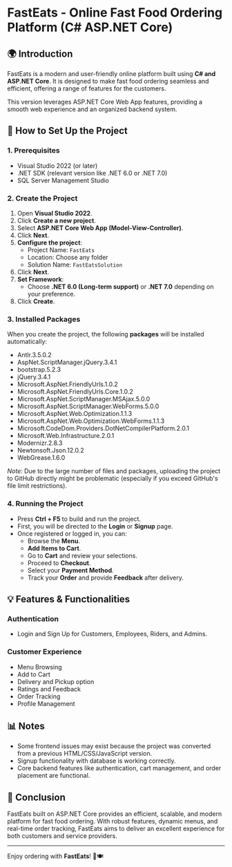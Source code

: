 # FastEats - Online Fast Food Ordering Platform (C# ASP.NET Core)

## 🌍 Introduction
FastEats is a modern and user-friendly online platform built using **C# and ASP.NET Core**. It is designed to make fast food ordering seamless and efficient, offering a range of features for the customers.

This version leverages ASP.NET Core Web App features, providing a smooth web experience and an organized backend system.

## 🚀 How to Set Up the Project

### 1. Prerequisites
- Visual Studio 2022 (or later)
- .NET SDK (relevant version like .NET 6.0 or .NET 7.0)
- SQL Server Management Studio

### 2. Create the Project
1. Open **Visual Studio 2022**.
2. Click **Create a new project**.
3. Select **ASP.NET Core Web App (Model-View-Controller)**.
4. Click **Next**.
5. **Configure the project**:
   - Project Name: `FastEats`
   - Location: Choose any folder
   - Solution Name: `FastEatsSolution`
6. Click **Next**.
7. **Set Framework**:
   - Choose **.NET 6.0 (Long-term support)** or **.NET 7.0** depending on your preference.
8. Click **Create**.

### 3. Installed Packages
When you create the project, the following **packages** will be installed automatically:
- Antlr.3.5.0.2
- AspNet.ScriptManager.jQuery.3.4.1
- bootstrap.5.2.3
- jQuery.3.4.1
- Microsoft.AspNet.FriendlyUrls.1.0.2
- Microsoft.AspNet.FriendlyUrls.Core.1.0.2
- Microsoft.AspNet.ScriptManager.MSAjax.5.0.0
- Microsoft.AspNet.ScriptManager.WebForms.5.0.0
- Microsoft.AspNet.Web.Optimization.1.1.3
- Microsoft.AspNet.Web.Optimization.WebForms.1.1.3
- Microsoft.CodeDom.Providers.DotNetCompilerPlatform.2.0.1
- Microsoft.Web.Infrastructure.2.0.1
- Modernizr.2.8.3
- Newtonsoft.Json.12.0.2
- WebGrease.1.6.0

*Note:* Due to the large number of files and packages, uploading the project to GitHub directly might be problematic (especially if you exceed GitHub's file limit restrictions).

### 4. Running the Project
- Press **Ctrl + F5** to build and run the project.
- First, you will be directed to the **Login** or **Signup** page.
- Once registered or logged in, you can:
  - Browse the **Menu**.
  - **Add Items to Cart**.
  - Go to **Cart** and review your selections.
  - Proceed to **Checkout**.
  - Select your **Payment Method**.
  - Track your **Order** and provide **Feedback** after delivery.


## 💡 Features & Functionalities

### Authentication
- Login and Sign Up for Customers, Employees, Riders, and Admins.

### Customer Experience
- Menu Browsing
- Add to Cart
- Delivery and Pickup option
- Ratings and Feedback
- Order Tracking
- Profile Management

## 📊 Notes

- Some frontend issues may exist because the project was converted from a previous HTML/CSS/JavaScript version.
- Signup functionality with database is working correctly.
- Core backend features like authentication, cart management, and order placement are functional.

## 🌟 Conclusion
FastEats built on ASP.NET Core provides an efficient, scalable, and modern platform for fast food ordering. With robust features, dynamic menus, and real-time order tracking, FastEats aims to deliver an excellent experience for both customers and service providers.

---

Enjoy ordering with **FastEats**! 🍔🍽️

